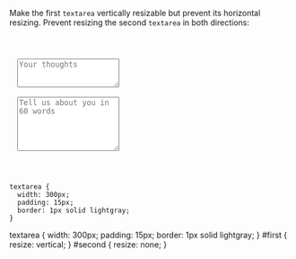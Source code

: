 Make the first `textarea` vertically resizable
but prevent its horizontal resizing. Prevent
resizing the second `textarea` in both directions:

<Editor lang="css" type="exercise">
<code>
<panel lang="html">
<form>
  <textarea id="first" rows="3" placeholder="Your thoughts"></textarea><br />
  <textarea id="second" rows="6" placeholder="Tell us about you in 60 words"></textarea>
</form>
</panel>
<panel lang="css">
textarea {
  width: 300px;
  padding: 15px;
  border: 1px solid lightgray;
}
</panel>
</code>

<solution>
textarea {
  width: 300px;
  padding: 15px;
  border: 1px solid lightgray;
}
#first {
  resize: vertical;
}
#second {
  resize: none;
}
</solution>
</Editor>